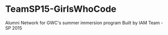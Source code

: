 # TeamSP15-GirlsWhoCode
Alumni Network for GWC's summer immersion program
Built by IAM Team - SP 2015